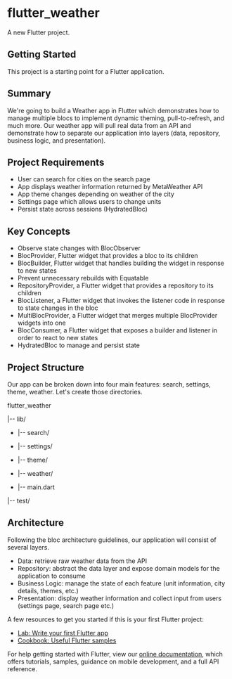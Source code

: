 # flutter_weather

A new Flutter project.

## Getting Started

This project is a starting point for a Flutter application.

## Summary
We're going to build a Weather app in Flutter which demonstrates how to manage multiple blocs to implement dynamic theming, pull-to-refresh, and much more. Our weather app will pull real data from an API and demonstrate how to separate our application into layers (data, repository, business logic, and presentation).

## Project Requirements
- User can search for cities on the search page
- App displays weather information returned by MetaWeather API
- App theme changes depending on weather of the city
- Settings page which allows users to change units
- Persist state across sessions (HydratedBloc)

## Key Concepts
- Observe state changes with BlocObserver
- BlocProvider, Flutter widget that provides a bloc to its children
- BlocBuilder, Flutter widget that handles building the widget in response to new states
- Prevent unnecessary rebuilds with Equatable
- RepositoryProvider, a Flutter widget that provides a repository to its children
- BlocListener, a Flutter widget that invokes the listener code in response to state changes in the bloc
- MultiBlocProvider, a Flutter widget that merges multiple BlocProvider widgets into one
- BlocConsumer, a Flutter widget that exposes a builder and listener in order to react to new states
- HydratedBloc to manage and persist state

## Project Structure
Our app can be broken down into four main features: search, settings, theme, weather. Let's create those directories.

flutter_weather

|-- lib/

-  |-- search/

-  |-- settings/
  
-  |-- theme/
  
-  |-- weather/
  
-  |-- main.dart

|-- test/

## Architecture
Following the bloc architecture guidelines, our application will consist of several layers.
- Data: retrieve raw weather data from the API
- Repository: abstract the data layer and expose domain models for the application to consume
- Business Logic: manage the state of each feature (unit information, city details, themes, etc.)
- Presentation: display weather information and collect input from users (settings page, search page etc.)

A few resources to get you started if this is your first Flutter project:

- [Lab: Write your first Flutter app](https://flutter.dev/docs/get-started/codelab)
- [Cookbook: Useful Flutter samples](https://flutter.dev/docs/cookbook)

For help getting started with Flutter, view our
[online documentation](https://flutter.dev/docs), which offers tutorials,
samples, guidance on mobile development, and a full API reference.

